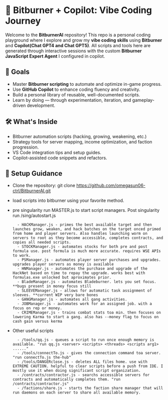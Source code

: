 # 🧠 Bitburner + Copilot: Vibe Coding Journey

Welcome to the **BitburnerAI** repository! This repo is a personal coding playground where I explore and grow my **vibe coding skills** using **Bitburner** and **Copilot(Chat GPT4 and Chat GPT5)**. All scripts and tools here are generated through interactive sessions with the custom **Bitburner JavaScript Expert Agent** I configured in copilot.

## 🎯 Goals

- Master **Bitburner scripting** to automate and optimize in-game progress.
- Use **GitHub Copilot** to enhance coding fluency and creativity.
- Build a personal library of reusable, well-documented scripts.
- Learn by doing — through experimentation, iteration, and gameplay-driven development. 

## 🛠️ What's Inside

- Bitburner automation scripts (hacking, growing, weakening, etc.)
- Strategy tools for server mapping, income optimization, and faction progression.
- VS Code integration tips and setup guides.
- Copilot-assisted code snippets and refactors.

## 🚀 Setup Guidance

- Clone the repository:
   git clone https://github.com/omegasun06-ctrl/BitburnerAI.git

- load scripts into bitburner using your favorite method.

- pre singularity run MASTER.js to start script managers. Post singularity run /sing/autostart.js

        - HACKManager.js - primes the best available target and then launches grow, weaken, and hack batches on the target onced primed from home and player servers. Also handles launching worm on servers to root as they become accessible, completes contracts, and copies all needed scripts.
        - STOCKManager.js - automates stocks for both pre and post formula use. post formula is much more accurate. requires WSE APIs to work.
        - PSManager.js - automates player server purchases and upgrades. upgrades player servers as money is available
        - HNManager.js - automates the purchase and upgrade of the HackNet based on time to repay the upgrade. works best with formulas.exe unlocked but aproximates prior.
        - BladeManager.js - automates Bladeburner. lets you set focus. **bugs present in money focus still
        - SLEEVEManager.js - allows for automatic task assignment of sleeves. **current WIP very bare bones
        - GANGManager.js - automates all gang activities.
        - JOBManager.js - automates work for an assigned job. with a focus on rep or money.
        - CRIMEManager.js - trains combat stats toa min. then focuses on lowering Karma to start a gang. also has --money flag to focus on cash gain versus kerma

- Other useful scripts
  
        - /tools/qq.js - queues a script to run once enough memory is available. "run qq.js <server> <scripts> <threads> <scripts arg1> ......"
        - /tools/connectTo.js - gives the connection command toa server. "run connectTo.js the-hub"
        - /tools/DANGERclose.js - deletes ALL files home. use with EXTREME CAUTION. helpful to clear scripts before a push from IDE. I mostly use it when doing significant script organization. 
        - /contracts/contractor.js - searchs accessible servers for contracts and automatically completes them. "run /contracts/contractor.js"
        - /factions/share.js - starts the faction share manager that will run daemons on each server to share all available memory.
        
